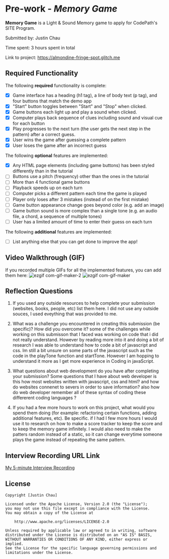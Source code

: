 # Pre-work - *Memory Game*

**Memory Game** is a Light & Sound Memory game to apply for CodePath's SITE Program. 

Submitted by: Justin Chau

Time spent: 3 hours spent in total

Link to project: https://almondine-fringe-spot.glitch.me

## Required Functionality

The following **required** functionality is complete:

* [x] Game interface has a heading (h1 tag), a line of body text (p tag), and four buttons that match the demo app
* [x] "Start" button toggles between "Start" and "Stop" when clicked. 
* [x] Game buttons each light up and play a sound when clicked. 
* [x] Computer plays back sequence of clues including sound and visual cue for each button
* [x] Play progresses to the next turn (the user gets the next step in the pattern) after a correct guess. 
* [x] User wins the game after guessing a complete pattern
* [x] User loses the game after an incorrect guess

The following **optional** features are implemented:

* [x] Any HTML page elements (including game buttons) has been styled differently than in the tutorial
* [ ] Buttons use a pitch (frequency) other than the ones in the tutorial
* [ ] More than 4 functional game buttons
* [ ] Playback speeds up on each turn
* [ ] Computer picks a different pattern each time the game is played
* [ ] Player only loses after 3 mistakes (instead of on the first mistake)
* [ ] Game button appearance change goes beyond color (e.g. add an image)
* [ ] Game button sound is more complex than a single tone (e.g. an audio file, a chord, a sequence of multiple tones)
* [ ] User has a limited amount of time to enter their guess on each turn

The following **additional** features are implemented:

- [ ] List anything else that you can get done to improve the app!

## Video Walkthrough (GIF)

If you recorded multiple GIFs for all the implemented features, you can add them here:
![ezgif com-gif-maker-2](https://user-images.githubusercontent.com/86847268/158450669-26d01627-2c00-4270-9a17-1d65a2c9b0dc.gif)
![ezgif com-gif-maker](https://user-images.githubusercontent.com/86847268/158450700-934ad2f9-2389-43db-826a-bd40b4c40a87.gif)


## Reflection Questions
1. If you used any outside resources to help complete your submission (websites, books, people, etc) list them here. 
I did not use any outside souces, I used eveything that was provided to me. 

2. What was a challenge you encountered in creating this submission (be specific)? How did you overcome it? 
some of the challenges while working on this submisson that I faced was working on code that i did not really understand. However by reading more into it and doing a bit of research I was able to understand how to code a bit of javascript and css. Im still a bit unsure on some parts of the javascript such as the code in the playTone function and startTone. However I am hopping to understand it more as I get more experience in Coding in javaScript.  

3. What questions about web development do you have after completing your submission? 
Some questions that I have about web developer is this how most websites written with javascript, css and html? and how do websites connenet to severs in order to save information? also how do web developer remember all of these syntax of coding these differerent coding languages ? 

4. If you had a few more hours to work on this project, what would you spend them doing (for example: refactoring certain functions, adding additional features, etc). Be specific. 
if I had I few more hours I would use it to research on how to make a score tracker to keep the score and to keep the memory game infinitely. I would also need to make the patters random instead of a static, so it can change everytime someone plays the game instead of repeating the same pattern. 




## Interview Recording URL Link

[My 5-minute Interview Recording](https://jjay-cuny.zoom.us/rec/share/mKoanMg_7nEVLbCoLhLsGGZdHcdAisacWSKQql4ouj72NTOb61Xo7fg4xbZ0zRP2.buLIlDg44Lzn4eUZ?startTime=1647399136000)


## License

    Copyright [Justin Chau]

    Licensed under the Apache License, Version 2.0 (the "License");
    you may not use this file except in compliance with the License.
    You may obtain a copy of the License at

        http://www.apache.org/licenses/LICENSE-2.0

    Unless required by applicable law or agreed to in writing, software
    distributed under the License is distributed on an "AS IS" BASIS,
    WITHOUT WARRANTIES OR CONDITIONS OF ANY KIND, either express or implied.
    See the License for the specific language governing permissions and
    limitations under the License.
